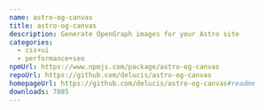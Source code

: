 ```yaml
---
name: astro-og-canvas
title: astro-og-canvas
description: Generate OpenGraph images for your Astro site
categories:
  - css+ui
  - performance+seo
npmUrl: https://www.npmjs.com/package/astro-og-canvas
repoUrl: https://github.com/delucis/astro-og-canvas
homepageUrl: https://github.com/delucis/astro-og-canvas#readme
downloads: 7085
---
```

